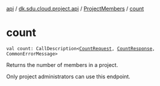 [api](../../index.md) / [dk.sdu.cloud.project.api](../index.md) / [ProjectMembers](index.md) / [count](./count.md)

# count

`val count: CallDescription<`[`CountRequest`](../-count-request.md)`, `[`CountResponse`](../-count-response.md)`, CommonErrorMessage>`

Returns the number of members in a project.

Only project administrators can use this endpoint.

